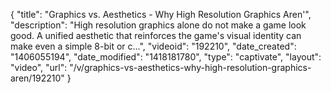 {
    "title": "Graphics vs. Aesthetics - Why High Resolution Graphics Aren'",
    "description": "High resolution graphics alone do not make a game look good. A unified aesthetic that reinforces the game's visual identity can make even a simple 8-bit or c...",
    "videoid": "192210",
    "date_created": "1406055194",
    "date_modified": "1418181780",
    "type": "captivate",
    "layout": "video",
    "url": "\/v\/graphics-vs-aesthetics-why-high-resolution-graphics-aren\/192210"
}
